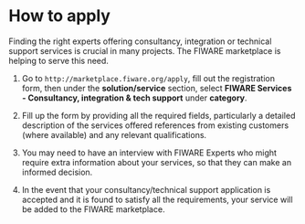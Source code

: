 <h1>How to apply</h1>

Finding the right experts offering consultancy, integration or technical support services is crucial in many projects.
The FIWARE marketplace is helping to serve this need.

1.  Go to `http://marketplace.fiware.org/apply`, fill out the registration form, then under the **solution/service**
    section, select **FIWARE Services - Consultancy, integration & tech support** under **category**.

2.  Fill up the form by providing all the required fields, particularly a detailed description of the services offered
    references from existing customers (where available) and any relevant qualifications.

3.  You may need to have an interview with FIWARE Experts who might require extra information about your services, so
    that they can make an informed decision.

4.  In the event that your consultancy/technical support application is accepted and it is found to satisfy all the
    requirements, your service will be added to the FIWARE marketplace.
